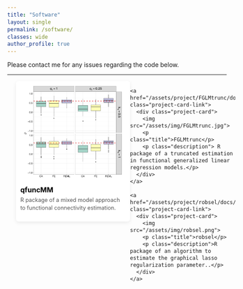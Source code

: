 ```yaml
---
title: "Software"
layout: single
permalink: /software/
classes: wide
author_profile: true
---
```


Please contact me for any issues regarding the code below.

---

<html lang="en">
<head>
  <meta charset="UTF-8" />
  <title>Projects</title>

  <style>
  .project-cards {
    display: grid;
    grid-template-columns: repeat(2, 1fr); /* Two equal-width columns */
    gap: 20px;
    width: 100%;
    padding: 0 20px;
  }

  @media (max-width: 700px) {
    .project-cards {
      grid-template-columns: 1fr; /* Stack cards on smaller screens */
    }
  }

  .project-card-link {
    text-decoration: none;
    color: inherit;
    display: block;
  }

  .project-card {
    background-color: #fff;
    border-radius: 6px;
    overflow: hidden;
    box-shadow: 0 3px 8px rgba(0, 0, 0, 0.08);
    transition: transform 0.2s ease;
    display: flex;
    flex-direction: column; 
    width: 100%;
    height: auto;
    justify-content: flex-start;
    padding: 10px;
  }

  .project-card:hover {
    transform: scale(1.03);
  }

  .project-card img {
    width: 100%;
    margin-bottom: 15px; 
    box-shadow: none !important;
    object-fit: contain;
  }

  .project-card .title {
    font-size: 1rem;
    color: #000;
    margin: 0;
    font-weight: bold;
    text-transform: none !important;
  }

  .project-card .description {
    font-size: 0.9em;
    color: #555;
    line-height: 1.4;
    margin-top: 5px; 
    text-align: left;
  }

  </style>
</head>
<body>

  <div class="project-cards">
    <a href="/assets/project/FGLMtrunc/docs/index.html" class="project-card-link">
      <div class="project-card">
        <img src="/assets/img/qfuncMM.png">
        <p class="title">qfuncMM</p>
        <p class="description"> R package of a mixed model approach to functional connectivity estimation.</p>
      </div>
    </a>

    <a href="/assets/project/FGLMtrunc/docs/index.html" class="project-card-link">
      <div class="project-card">
        <img src="/assets/img/FGLMtrunc.jpg">
        <p class="title">FGLMtrunc</p>
        <p class="description"> R package of a truncated estimation in functional generalized linear regression models.</p>
      </div>
    </a>

    <a href="/assets/project/robsel/docs/index.html" class="project-card-link">
      <div class="project-card">
        <img src="/assets/img/robsel.png">
        <p class="title">robsel</p>
        <p class="description">R package of an algorithm to estimate the graphical lasso regularization parameter..</p>
      </div>
    </a>
  </div>

</body>
</html>
